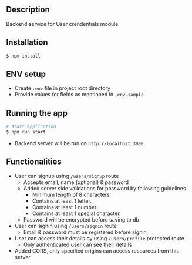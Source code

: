 ## Description

Backend service for User crendentials module

## Installation

```bash
$ npm install
```

## ENV setup

- Create `.env` file in project root directory
- Provide values for fields as mentioned in `.env.sample`


## Running the app

```bash
# start application
$ npm run start
```

- Backend server will be run on `http://localhost:3000`

## Functionalities

- User can signup using `/users/signup` route
    - Accepts email, name (optional) & password
    - Added server side validations for password by following guidelines
        - Minimum length of 8 characters
        - Contains at least 1 letter.
        - Contains at least 1 number.
        - Contains at least 1 special character.
    - Password will be encrypted before saving to db
- User can signin using `/users/signin` route
    - Email & password must be registered before signin
- User can access their details by using `/users/profile` protected route
    - Only authenticated user can see their details
- Added CORS, only specified origins can access resources from this server.
